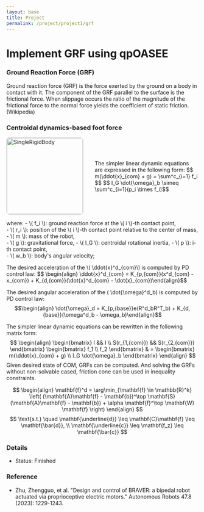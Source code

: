 ```yaml
---
layout: base
title: Project
permalink: /project/project1/grf
---
```


# Implement GRF using qpOASEE

### Ground Reaction Force (GRF)
Ground reaction force (GRF) is the force exerted by the ground on a body in contact with it. The component of the GRF parallel to the surface is the frictional force. When slippage occurs the ratio of the magnitude of the frictional force to the normal force yields the coefficient of static friction.(Wikipedia)

###  Centroidal dynamics-based foot force
<div class="publication-list" style="display: flex; align-items: center;">
  <div class="image-container">
    <img src="{{ '/assets/img/Project1/SingleRigidBody.png' | relative_url }}" alt="SingleRigidBody" style="width: 200px; height: 200px; border: 1px solid #ccc; border-radius: 8px;">
  </div>
  <div class="text-container" style="margin-left: 30px;">
    <p>
      The simpler linear dynamic equations are expressed in the following form:
      $$ m(\ddot{x}_{com} + g) = \sum^c_{i=1} f_i $$ 
      $$ I_G \dot{\omega}_b \simeq \sum^c_{i=1}(p_i \times f_i)$$
    </p>
  </div>
</div>
<p>
where:
- \( f_i \): ground reaction force at the \( i \)-th contact point, <br>
- \( r_i \): position of the \( i \)-th contact point relative to the center of mass,  
- \( m \): mass of the robot, <br>  
- \( g \): gravitational force,
- \( I_G \): centroidal rotational inertia,
- \( p \): i-th contact point, <br>
- \( w_b \): body's angular velocity;
</p>

<p>
The desired acceleration of the \( \ddot{x}^d_{com}\) is computed by PD control law:
$$
\begin{align} \ddot{x}^d_{com} = K_{p,{com}}(x^d_{com} - x_{com}) + K_{d,{com}}(\dot{x}^d_{com} - \dot{x}_{com})\end{align}$$

The desired angular acceleration of the \( \dot{\omega}^d_b\) is computed by PD control law:
$$\begin{align} \dot{\omega}_d = K_{p,{base}}e(R^d_bR^T_b) + K_{d,{base}}(\omega^d_b - \omega_b)\end{align}$$

The simpler linear dynamic equations can be rewritten in the following matrix form:
$$
\begin{align}
\begin{bmatrix}
  I && I \\  
  S(r_{1,{com}}) && S(r_{2,{com}})
\end{bmatrix}
\begin{bmatrix}
  f_1 \\  
  f_2
\end{bmatrix} & =
\begin{bmatrix}
  m(\ddot{x}_{com} + g) \\  
  I_G \dot{\omega}_b
\end{bmatrix}
\end{align}
$$
Given desired state of COM, GRFs can be computed. And solving the GRFs without non-solvable cased, friction cone can be used in inequality constraints.

$$
\begin{align}
\mathbf{f}^d = \arg\min_{\mathbf{f} \in \mathbb{R}^k} 
\left( (\mathbf{A}\mathbf{f} - \mathbf{b})^\top \mathbf{S} (\mathbf{A}\mathbf{f} - \mathbf{b}) + \alpha \mathbf{f}^\top \mathbf{W} \mathbf{f} \right)
\end{align}
$$
$$
\text{s.t.} \quad 
\mathbf{\underline{d}} \leq \mathbf{C}\mathbf{f} \leq \mathbf{\bar{d}}, \\
\mathbf{\underline{c}} \leq \mathbf{f_z} \leq \mathbf{\bar{c}}
$$
</p>

### Details
- Status: Finished


### Reference
- Zhu, Zhengguo, et al. "Design and control of BRAVER: a bipedal robot actuated via proprioceptive electric motors." Autonomous Robots 47.8 (2023): 1229-1243.
